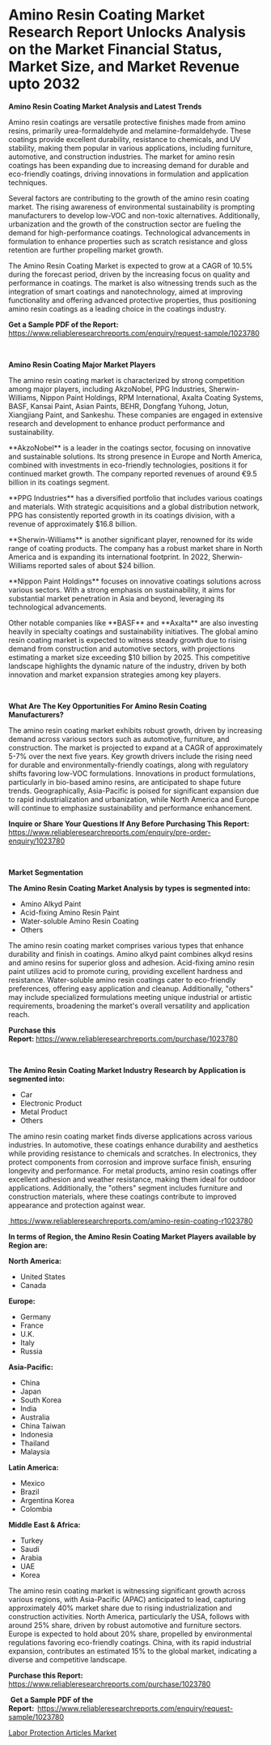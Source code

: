 <p><h1>Amino Resin Coating Market Research Report Unlocks Analysis on the Market Financial Status, Market Size, and Market Revenue upto 2032</h1></p><p><strong>Amino Resin Coating Market Analysis and Latest Trends</strong></p>
<p><p>Amino resin coatings are versatile protective finishes made from amino resins, primarily urea-formaldehyde and melamine-formaldehyde. These coatings provide excellent durability, resistance to chemicals, and UV stability, making them popular in various applications, including furniture, automotive, and construction industries. The market for amino resin coatings has been expanding due to increasing demand for durable and eco-friendly coatings, driving innovations in formulation and application techniques.</p><p>Several factors are contributing to the growth of the amino resin coating market. The rising awareness of environmental sustainability is prompting manufacturers to develop low-VOC and non-toxic alternatives. Additionally, urbanization and the growth of the construction sector are fueling the demand for high-performance coatings. Technological advancements in formulation to enhance properties such as scratch resistance and gloss retention are further propelling market growth.</p><p>The Amino Resin Coating Market is expected to grow at a CAGR of 10.5% during the forecast period, driven by the increasing focus on quality and performance in coatings. The market is also witnessing trends such as the integration of smart coatings and nanotechnology, aimed at improving functionality and offering advanced protective properties, thus positioning amino resin coatings as a leading choice in the coatings industry.</p></p>
<p><strong>Get a Sample PDF of the Report:&nbsp;</strong> <a href="https://www.reliableresearchreports.com/enquiry/request-sample/1023780?utm_campaign=3012&utm_medium=2&utm_source=Github&utm_content=ia&utm_term=07032025&utm_id=amino-resin-coating">https://www.reliableresearchreports.com/enquiry/request-sample/1023780</a></p>
<p>&nbsp;</p>
<p><strong>Amino Resin Coating Major Market Players</strong></p>
<p><p>The amino resin coating market is characterized by strong competition among major players, including AkzoNobel, PPG Industries, Sherwin-Williams, Nippon Paint Holdings, RPM International, Axalta Coating Systems, BASF, Kansai Paint, Asian Paints, BEHR, Dongfang Yuhong, Jotun, Xiangjiang Paint, and Sankeshu. These companies are engaged in extensive research and development to enhance product performance and sustainability.</p><p>**AkzoNobel** is a leader in the coatings sector, focusing on innovative and sustainable solutions. Its strong presence in Europe and North America, combined with investments in eco-friendly technologies, positions it for continued market growth. The company reported revenues of around €9.5 billion in its coatings segment.</p><p>**PPG Industries** has a diversified portfolio that includes various coatings and materials. With strategic acquisitions and a global distribution network, PPG has consistently reported growth in its coatings division, with a revenue of approximately $16.8 billion.</p><p>**Sherwin-Williams** is another significant player, renowned for its wide range of coating products. The company has a robust market share in North America and is expanding its international footprint. In 2022, Sherwin-Williams reported sales of about $24 billion.</p><p>**Nippon Paint Holdings** focuses on innovative coatings solutions across various sectors. With a strong emphasis on sustainability, it aims for substantial market penetration in Asia and beyond, leveraging its technological advancements.</p><p>Other notable companies like **BASF** and **Axalta** are also investing heavily in specialty coatings and sustainability initiatives. The global amino resin coating market is expected to witness steady growth due to rising demand from construction and automotive sectors, with projections estimating a market size exceeding $10 billion by 2025. This competitive landscape highlights the dynamic nature of the industry, driven by both innovation and market expansion strategies among key players.</p></p>
<p>&nbsp;</p>
<p><strong>What Are The Key Opportunities For Amino Resin Coating Manufacturers?</strong></p>
<p><p>The amino resin coating market exhibits robust growth, driven by increasing demand across various sectors such as automotive, furniture, and construction. The market is projected to expand at a CAGR of approximately 5-7% over the next five years. Key growth drivers include the rising need for durable and environmentally-friendly coatings, along with regulatory shifts favoring low-VOC formulations. Innovations in product formulations, particularly in bio-based amino resins, are anticipated to shape future trends. Geographically, Asia-Pacific is poised for significant expansion due to rapid industrialization and urbanization, while North America and Europe will continue to emphasize sustainability and performance enhancement.</p></p>
<p><strong>Inquire or Share Your Questions If Any Before Purchasing This Report:</strong> <a href="https://www.reliableresearchreports.com/enquiry/pre-order-enquiry/1023780?utm_campaign=3012&utm_medium=2&utm_source=Github&utm_content=ia&utm_term=07032025&utm_id=amino-resin-coating">https://www.reliableresearchreports.com/enquiry/pre-order-enquiry/1023780</a></p>
<p>&nbsp;</p>
<p><strong>Market Segmentation</strong></p>
<p><strong>The Amino Resin Coating Market Analysis by types is segmented into:</strong></p>
<p><ul><li>Amino Alkyd Paint</li><li>Acid-fixing Amino Resin Paint</li><li>Water-soluble Amino Resin Coating</li><li>Others</li></ul></p>
<p><p>The amino resin coating market comprises various types that enhance durability and finish in coatings. Amino alkyd paint combines alkyd resins and amino resins for superior gloss and adhesion. Acid-fixing amino resin paint utilizes acid to promote curing, providing excellent hardness and resistance. Water-soluble amino resin coatings cater to eco-friendly preferences, offering easy application and cleanup. Additionally, "others" may include specialized formulations meeting unique industrial or artistic requirements, broadening the market's overall versatility and application reach.</p></p>
<p><strong>Purchase this Report:&nbsp;</strong><a href="https://www.reliableresearchreports.com/purchase/1023780?utm_campaign=3012&utm_medium=2&utm_source=Github&utm_content=ia&utm_term=07032025&utm_id=amino-resin-coating">https://www.reliableresearchreports.com/purchase/1023780</a></p>
<p>&nbsp;</p>
<p><strong>The Amino Resin Coating Market Industry Research by Application is segmented into:</strong></p>
<p><ul><li>Car</li><li>Electronic Product</li><li>Metal Product</li><li>Others</li></ul></p>
<p><p>The amino resin coating market finds diverse applications across various industries. In automotive, these coatings enhance durability and aesthetics while providing resistance to chemicals and scratches. In electronics, they protect components from corrosion and improve surface finish, ensuring longevity and performance. For metal products, amino resin coatings offer excellent adhesion and weather resistance, making them ideal for outdoor applications. Additionally, the "others" segment includes furniture and construction materials, where these coatings contribute to improved appearance and protection against wear.</p></p>
<p><a href="https://www.reliableresearchreports.com/amino-resin-coating-r1023780?utm_campaign=3012&utm_medium=2&utm_source=Github&utm_content=ia&utm_term=07032025&utm_id=amino-resin-coating">&nbsp;https://www.reliableresearchreports.com/amino-resin-coating-r1023780</a></p>
<p><strong>In terms of Region, the Amino Resin Coating Market Players available by Region are:</strong></p>
<p>
    <p> <strong> North America: </strong>
        <ul>
            <li>United States</li>
            <li>Canada</li>
        </ul>
        </p> 
    <p> <strong> Europe: </strong>
        <ul>
            <li>Germany</li>
            <li>France</li>
            <li>U.K.</li>
            <li>Italy</li>
            <li>Russia</li>
        </ul>
        </p> 
    <p> <strong> Asia-Pacific: </strong>
        <ul>
            <li>China</li>
            <li>Japan</li>
            <li>South Korea</li>
            <li>India</li>
            <li>Australia</li>
            <li>China Taiwan</li>
            <li>Indonesia</li>
            <li>Thailand</li>
            <li>Malaysia</li>
        </ul>
        </p> 
    <p> <strong> Latin America: </strong>
        <ul>
            <li>Mexico</li>
            <li>Brazil</li>
            <li>Argentina Korea</li>
            <li>Colombia</li>
        </ul>
        </p> 
    <p> <strong> Middle East & Africa: </strong>
        <ul>
            <li>Turkey</li>
            <li>Saudi</li>
            <li>Arabia</li>
            <li>UAE</li>
            <li>Korea</li>
        </ul>
    </p>
    </p>
<p><p>The amino resin coating market is witnessing significant growth across various regions, with Asia-Pacific (APAC) anticipated to lead, capturing approximately 40% market share due to rising industrialization and construction activities. North America, particularly the USA, follows with around 25% share, driven by robust automotive and furniture sectors. Europe is expected to hold about 20% share, propelled by environmental regulations favoring eco-friendly coatings. China, with its rapid industrial expansion, contributes an estimated 15% to the global market, indicating a diverse and competitive landscape.</p></p>
<p><strong>Purchase this Report: </strong><a href="https://www.reliableresearchreports.com/purchase/1023780?utm_campaign=3012&utm_medium=2&utm_source=Github&utm_content=ia&utm_term=07032025&utm_id=amino-resin-coating">https://www.reliableresearchreports.com/purchase/1023780</a></p>
<p>&nbsp;<strong>Get a Sample PDF of the Report:&nbsp;&nbsp;</strong><a href="https://www.reliableresearchreports.com/enquiry/request-sample/1023780?utm_campaign=3012&utm_medium=2&utm_source=Github&utm_content=ia&utm_term=07032025&utm_id=amino-resin-coating">https://www.reliableresearchreports.com/enquiry/request-sample/1023780</a></p>
<p><strong></strong></p>
<p><p><a href="https://github.com/meuskocov/Market-Research-Report-List-1/blob/main/labor-protection-articles-market.md?utm_campaign=3012&utm_medium=2&utm_source=Github&utm_content=ia&utm_term=07032025&utm_id=amino-resin-coating">Labor Protection Articles Market</a></p></p>
